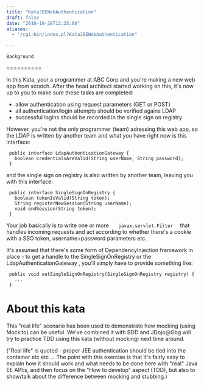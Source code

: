 ```yaml
---
title: "KataJEEWebAuthentication"
draft: false
date: "2010-10-28T12:25:00"
aliases:
  - "/cgi-bin/index.pl?KataJEEWebAuthentication"

---
```

    Background
==========

In this Kata, your a programmer at ABC Corp and you're making a new web
app from scratch. After the head architect started working on this, it's
now up to you to make sure these tasks are completed:

-   allow authentication using request parameters (GET or POST)
-   all authentication/login attempts should be verified agains LDAP
-   successful logins should be recorded in the single sign on registry

However, you're not the only programmer (team) adressing this web app,
so the LDAP is written by another team and what you have right now is
this interface:

     public interface LdapAuthenticationGateway {
       boolean credentialsAreValid(String userName, String password);
     }

and the single sign on registry is also written by another team, leaving
you with this interface:

     public interface SingleSignOnRegistry {
       boolean tokenIsValid(String token);
       String registerNewSession(String userName);
       void endSession(String token);
     }

Your job basically is to write one or more `    javax.servlet.Filter   `
that handles incoming requests and act according to whether there's a
cookie with a SSO token, username+password parameters etc.

It's assumed that there's some form of DependencyInjection framework in
place - to get a handle to the SingleSignOnRegistry or the
LdapAuthenticationGateway , you'll simply have to provide something
like:

     public void setSingleSignOnRegistry(SingleSignOnRegistry registry) {
       ...
     }

About this kata
===============

This "real life" scenario has been used to demonstrate how mocking
(using Mockito) can be useful. We've combined it with BDD and JDojo@Gbg
will try to practice TDD using this kata (without mocking) next time
around.

("Real life" is quoted - proper JEE authentication should be tied into
the container etc etc ... The point with this exercise is that it's
fairly easy to explain how it should work and what needs to be done here
with "real" Java EE API:s, and then focus on the "How to develop" aspect
(TDD), but also to show/talk about the difference between mocking and
stubbing.)
